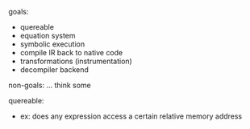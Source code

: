 goals:
- quereable
- equation system
- symbolic execution
- compile IR back to native code
- transformations (instrumentation)
- decompiler backend

non-goals:
... think some





quereable:
- ex: does any expression access a certain relative memory address
